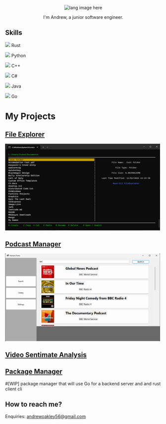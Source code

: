<p align="center"><img width="30%" src="https://github.com/alansmathew/alansmathew/raw/master/lang.gif" alt="lang image here" /></p>

<p align="center">I'm Andrew, a junior software engineer.</p>


## Skills
<img width="30" src="https://upload.wikimedia.org/wikipedia/commons/thumb/2/20/Rustacean-orig-noshadow.svg/1200px-Rustacean-orig-noshadow.svg.png" /> Rust

<img width="20" src="https://upload.wikimedia.org/wikipedia/commons/c/c3/Python-logo-notext.svg" /> Python

<img width="20" src="https://upload.wikimedia.org/wikipedia/commons/1/18/ISO_C%2B%2B_Logo.svg" /> C++

<img width="20" src="https://cdn.worldvectorlogo.com/logos/c--4.svg" /> C#

<img width="20" src="https://cdn.worldvectorlogo.com/logos/java-4.svg" /> Java

<img width="20" src="https://cdn.worldvectorlogo.com/logos/golang-1.svg" /> Go

# My Projects

## [File Explorer](https://github.com/Nuvola12/RustFileExplorerCli)

<img width="500" src="https://raw.githubusercontent.com/Nuvola12/RustFileExplorerCli/main/res/Screenshot%202024-02-12%20180423.png" />

## [Podcast Manager](https://github.com/Nuvola12/SyncPodcast) 
<img width="500" src="https://raw.githubusercontent.com/Nuvola12/SyncPodcast/main/res/Screenshot%202024-02-12%20181929.png" />


## [Video Sentimate Analysis](https://github.com/conaticus/spaced-repetition) 


## [Package Manager]() 
#[WIP] package manager that will use Go for a backend server and and rust client cli

## How to reach me?
Enquiries: andrewoakley56@gmail.com
